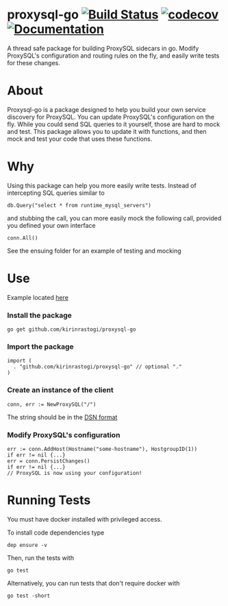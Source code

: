 # proxysql-go [![Build Status](https://travis-ci.org/kirinrastogi/proxysql-go.svg?branch=master)](https://travis-ci.org/kirinrastogi/proxysql-go) [![codecov](https://codecov.io/gh/kirinrastogi/proxysql-go/branch/master/graph/badge.svg)](https://codecov.io/gh/kirinrastogi/proxysql-go) [![Documentation](https://godoc.org/github.com/kirinrastogi/proxysql-go?status.svg)](https://godoc.org/github.com/kirinrastogi/proxysql-go/)


A thread safe package for building ProxySQL sidecars in go. Modify ProxySQL's configuration and routing rules on the fly, and easily write tests for these changes.

# About

Proxysql-go is a package designed to help you build your own service discovery for ProxySQL.
You can update ProxySQL's configuration on the fly. While you could send SQL queries to it yourself, those are hard to mock and test. This package allows you to update it with functions, and then mock and test your code that uses these functions.

# Why

Using this package can help you more easily write tests. Instead of intercepting SQL queries similar to

```golang
db.Query("select * from runtime_mysql_servers")
```

and stubbing the call, you can more easily mock the following call, provided you defined your own interface

```golang
conn.All()
```

See the ensuing folder for an example of testing and mocking

# Use

Example located [here](https://github.com/kirinrastogi/proxysql-go/blob/master/example)

### Install the package

```
go get github.com/kirinrastogi/proxysql-go
```

### Import the package

```golang
import (
  . "github.com/kirinrastogi/proxysql-go" // optional "."
)
```

### Create an instance of the client

```golang
conn, err := NewProxySQL("/")
```

The string should be in the [DSN format](https://github.com/go-sql-driver/mysql#dsn-data-source-name)

### Modify ProxySQL's configuration

```golang
err := conn.AddHost(Hostname("some-hostname"), HostgroupID(1))
if err != nil {...}
err = conn.PersistChanges()
if err != nil {...}
// ProxySQL is now using your configuration!
```

# Running Tests

You must have docker installed with privileged access.

To install code dependencies type

```
dep ensure -v
```

Then, run the tests with

```
go test
```

Alternatively, you can run tests that don't require docker with

```
go test -short
```
